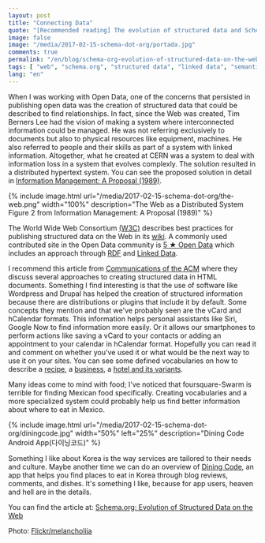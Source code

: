 ```yaml
---
layout: post
title: "Connecting Data"
quote: "[Recommended reading] The evolution of structured data and Schema.org."
image: false
image: "/media/2017-02-15-schema-dot-org/portada.jpg"
comments: true
permalink: "/en/blog/schema-org-evolution-of-structured-data-on-the-web/"
tags: [ "web", "schema.org", "structured data", "linked data", "semantic web", "open data", "tim berners lee", "w3c", "html5", "json-ld", "microdata", "rdfa" ]
lang: "en"
---
```


When I was working with Open Data, one of the concerns that persisted in publishing open data was the creation of structured data that could be described to find relationships. In fact, since the Web was created, Tim Berners Lee had the vision of making a system where interconnected information could be managed. He was not referring exclusively to documents but also to physical resources like equipment, machines. He also referred to people and their skills as part of a system with linked information. Altogether, what he created at CERN was a system to deal with information loss in a system that evolves complexly. The solution resulted in a distributed hypertext system. You can see the proposed solution in detail in [Information Management: A Proposal (1989)](https://www.w3.org/History/1989/proposal.html).

{% include image.html url="/media/2017-02-15-schema-dot-org/the-web.png" width="100%" description="The Web as a Distributed System Figure 2 from Information Management: A Proposal (1989)" %}

The World Wide Web Consortium [(W3C)](http://www.w3c.org) describes best practices for publishing structured data on the Web in its [wiki](https://www.w3.org/wiki/LinkedData). A commonly used contributed site in the Open Data community is [5 ★ Open Data](http://5stardata.info/) which includes an approach through [RDF](https://www.w3.org/RDF/) and [Linked Data](https://www.w3.org/standards/semanticweb/data).

I recommend this article from [Communications of the ACM](http://cacm.acm.org/) where they discuss several approaches to creating structured data in HTML documents.
Something I find interesting is that the use of software like Wordpress and Drupal has helped the creation of structured information because there are distributions or plugins that include it by default.
Some concepts they mention and that we've probably seen are the vCard and hCalendar formats.
This information helps personal assistants like Siri, Google Now to find information more easily. Or it allows our smartphones to perform actions like saving a vCard to your contacts or adding an appointment to your calendar in hCalendar format.
Hopefully you can read it and comment on whether you've used it or what would be the next way to use it on your sites.
You can see some defined vocabularies on how to describe a [recipe](http://schema.org/Recipe), a [business](http://schema.org/LocalBusiness), a [hotel and its variants](http://schema.org/docs/hotels.html).

Many ideas come to mind with food; I've noticed that foursquare-Swarm is terrible for finding Mexican food specifically. Creating vocabularies and a more specialized system could probably help us find better information about where to eat in Mexico.

{% include image.html url="/media/2017-02-15-schema-dot-org/diningcode.jpg" width="50%" left="25%" description="Dining Code Android App(다이닝코드)" %}

Something I like about Korea is the way services are tailored to their needs and culture.
Maybe another time we can do an overview of [Dining Code](http://www.diningcode.co.kr/), an app that helps you find places to eat in Korea through blog reviews, comments, and dishes.
It's something I like, because for app users, heaven and hell are in the details.

You can find the article at: [Schema.org: Evolution of Structured Data on the Web](http://cacm.acm.org/magazines/2016/2/197422-schema-org/fulltext)

Photo: [Flickr/melancholija](https://www.flickr.com/photos/melancholija/8067666973/)
